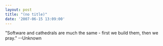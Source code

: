 ```yaml
---
layout: post
title: "(no title)"
date: '2007-06-15 13:09:00'
---
```


"Software and cathedrals are much the same - first we build them, then we pray." --Unknown<br>
